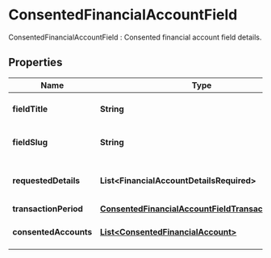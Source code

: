 

# ConsentedFinancialAccountField

ConsentedFinancialAccountField : Consented financial account field details.

## Properties

| Name | Type | Description | Notes |
|------------ | ------------- | ------------- | -------------|
|**fieldTitle** | **String** | Financial account field title. |  |
|**fieldSlug** | **String** | Financial account field slug. |  |
|**requestedDetails** | **List&lt;FinancialAccountDetailsRequired&gt;** | Requested financial account details. |  |
|**transactionPeriod** | [**ConsentedFinancialAccountFieldTransactionPeriod**](ConsentedFinancialAccountFieldTransactionPeriod.md) |  |  [optional] |
|**consentedAccounts** | [**List&lt;ConsentedFinancialAccount&gt;**](ConsentedFinancialAccount.md) | Consented financial accounts. |  |



